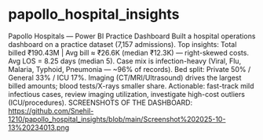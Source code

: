 # papollo_hospital_insights
Papollo Hospitals — Power BI Practice Dashboard
Built a hospital operations dashboard on a practice dataset (7,157 admissions).
 Top insights: Total billed ₹190.43M | Avg bill ≈ ₹26.6K (median ₹12.3K) — right-skewed costs. Avg LOS = 8.25 days (median 5).
 Case mix is infection-heavy (Viral, Flu, Malaria, Typhoid, Pneumonia — ~96% of records). Bed split: Private 50% / General 33% / ICU 17%. Imaging (CT/MRI/Ultrasound) drives the largest billed amounts; blood tests/X-rays smaller share.
 Actionable: fast-track mild infectious cases, review imaging utilization, investigate high-cost outliers (ICU/procedures).
 SCREENSHOTS OF THE DASHBOARD: https://github.com/Snehil-1210/papollo_hospital_insights/blob/main/Screenshot%202025-10-13%20234013.png
